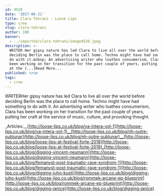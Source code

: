 ```yaml
---
id: 4528
date: '2017-06-21'
title: Clara Tehrani - Loose Lips
type: crew
slug: clara-tehrani
author: 100
banner:
  - ../imported/clara-tehrani/image4528.jpeg
description: >-
  WRITER Her gipsy nature has led Clara to live all over the world before
  deciding Berlin was the place to call home. Techno might have had something to
  do with it.&nbsp; An advertising writer who loathes consumerism, Clara has
  been working on her transition for the past couple of years, putting her craft
  at the [...]Read More...
published: true
tags:
  - crew
---
```

WRITERHer gipsy nature has led Clara to live all over the world before deciding Berlin was the place to call home. Techno might have had something to do with it. An advertising writer who loathes consumerism, Clara has been working on her transition for the past couple of years, putting her craft at the service of music, culture, and provoking thought. 

_Articles:__[http://loose-lips.co.uk/blog/va-intera-vol-1](http://loose-lips.co.uk/blog/va-intera-vol-1)__[http://loose-lips.co.uk/blog/nh-outre-sublunar](http://loose-lips.co.uk/blog/nh-outre-sublunar)__[http://loose-lips.co.uk/blog/loose-lips-at-festival-forte-2018](http://loose-lips.co.uk/blog/loose-lips-at-festival-forte-2018)_[http://loose-lips.co.uk/blog/digging-vincent-neumann](http://loose-lips.co.uk/blog/digging-vincent-neumann)[http://loose-lips.co.uk/blog/femanyst-post-traumatic-rave-syndrom-1](http://loose-lips.co.uk/blog/femanyst-post-traumatic-rave-syndrom-1)[http://loose-lips.co.uk/blog/digging-juho-kusti](http://loose-lips.co.uk/blog/digging-juho-kusti)[http://loose-lips.co.uk/blog/rommek-arcane-ep-blueprint](http://loose-lips.co.uk/blog/rommek-arcane-ep-blueprint)[http://loose-lips.co.uk/blog/digging-janice](http://loose-lips.co.uk/blog/digging-janice)